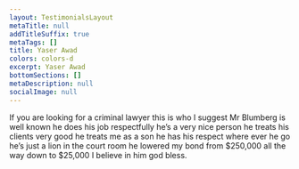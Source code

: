 ```yaml
---
layout: TestimonialsLayout
metaTitle: null
addTitleSuffix: true
metaTags: []
title: Yaser Awad
colors: colors-d
excerpt: Yaser Awad
bottomSections: []
metaDescription: null
socialImage: null
---
```

If you are looking for a criminal lawyer this is who I suggest Mr Blumberg is well known he does his job respectfully he’s a very nice person he treats his clients very good he treats me as a son he has his respect where ever he go he’s just a lion in the court room he lowered my bond from $250,000 all the way down to $25,000 I believe in him god bless.

